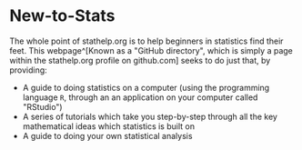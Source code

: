 # New-to-Stats
The whole point of stathelp.org is to help beginners in statistics find their feet. This webpage^[Known as a "GitHub directory", which is simply a page within the stathelp.org profile on github.com] seeks to do just that, by providing:
- A guide to doing statistics on a computer (using the programming language ```R```, through an an application on your computer called "RStudio")
- A series of tutorials which take you step-by-step through all the key mathematical ideas which statistics is built on
- A guide to doing your own statistical analysis



